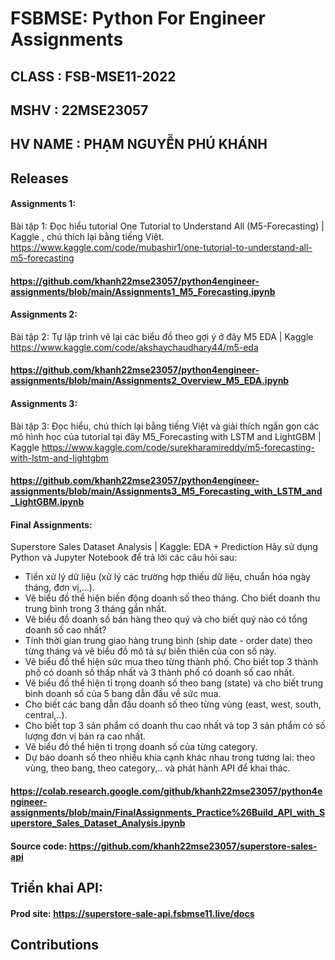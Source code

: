 
# FSBMSE: Python For Engineer Assignments

## CLASS    : FSB-MSE11-2022
## MSHV     : 22MSE23057
## HV NAME  : PHẠM NGUYỄN PHÚ KHÁNH

[comment]: #Assignments

## Releases
#### Assignments 1:
Bài tập 1: Đọc hiểu tutorial One Tutorial to Understand All (M5-Forecasting) | Kaggle , chú thích lại bằng tiếng Việt.
https://www.kaggle.com/code/mubashir1/one-tutorial-to-understand-all-m5-forecasting

#### https://github.com/khanh22mse23057/python4engineer-assignments/blob/main/Assignments1_M5_Forecasting.ipynb

#### Assignments 2:
Bài tập 2: Tự lập trình vẽ lại các biểu đồ theo gợi ý ở đây M5 EDA | Kaggle
https://www.kaggle.com/code/akshaychaudhary44/m5-eda

#### https://github.com/khanh22mse23057/python4engineer-assignments/blob/main/Assignments2_Overview_M5_EDA.ipynb

#### Assignments 3:
Bài tập 3: Đọc hiểu, chú thích lại bằng tiếng Việt và giải thích ngắn gọn các mô hình học của tutorial tại đây M5_Forecasting with LSTM and LightGBM | Kaggle
https://www.kaggle.com/code/surekharamireddy/m5-forecasting-with-lstm-and-lightgbm

#### https://github.com/khanh22mse23057/python4engineer-assignments/blob/main/Assignments3_M5_Forecasting_with_LSTM_and_LightGBM.ipynb
#### Final Assignments:
Superstore Sales Dataset Analysis | Kaggle: EDA + Prediction
Hãy sử dụng Python và Jupyter Notebook để trả lời các câu hỏi sau:
- Tiền xử lý dữ liệu (xử lý các trường hợp thiếu dữ liệu, chuẩn hóa ngày tháng, đơn vị,...).
- Vẽ biểu đồ thể hiện biến động doanh số theo tháng. Cho biết doanh thu trung bình trong 3 tháng gần nhất.
- Vẽ biểu đồ doanh số bán hàng theo quý và cho biết quý nào có tổng doanh số cao nhất?
- Tính thời gian trung giao hàng trung bình (ship date - order date) theo từng tháng và vẽ biểu đồ mô tả sự biến thiên của con số này.
- Vẽ biểu đồ thể hiện sức mua theo từng thành phố. Cho biết top 3 thành phố có doanh số thấp nhất và 3 thành phố có doanh số cao nhất.
- Vẽ biểu đồ thể hiện tỉ trọng doanh số theo bang (state) và cho biết trung bình doanh số của 5 bang dẫn đầu về sức mua.
- Cho biết các bang dẫn đầu doanh số theo từng vùng (east, west, south, central,..).
- Cho biết top 3 sản phẩm có doanh thu cao nhất và top 3 sản phẩm có số lượng đơn vị bán ra cao nhất.
- Vẽ biểu đồ thể hiện tỉ trọng doanh số của từng category.
- Dự báo doanh số theo nhiều khía cạnh khác nhau trong tương lai: theo vùng, theo bang, theo category,..  và phát hành API để khai thác.

#### https://colab.research.google.com/github/khanh22mse23057/python4engineer-assignments/blob/main/FinalAssignments_Practice%26Build_API_with_Superstore_Sales_Dataset_Analysis.ipynb
#### Source code: https://github.com/khanh22mse23057/superstore-sales-api

## Triển khai API:
#### Prod site: https://superstore-sale-api.fsbmse11.live/docs
## Contributions

